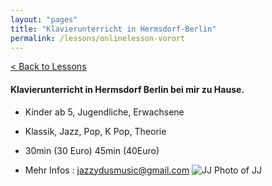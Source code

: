 ```yaml
---
layout: "pages"
title: "Klavierunterricht in Hermsdorf-Berlin"
permalink: /lessons/onlinelesson-vorort
---
```

<a href="/lessons">< Back to Lessons</a>

#### Klavierunterricht in Hermsdorf Berlin bei mir zu Hause.

- Kinder ab 5, Jugendliche, Erwachsene

- Klassik, Jazz, Pop, K Pop, Theorie

- 30min (30 Euro) 45min (40Euro)

- Mehr Infos : jazzydusmusic@gmail.com
<img src="https://jjmusic-online.github.io/assets/images/kinder.JPG" alt="JJ Photo of JJ"
	title="Photo of JJ" style="min-width: 150px" />